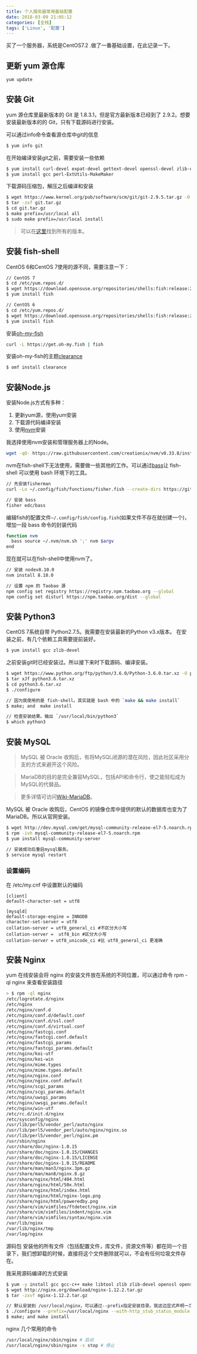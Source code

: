 ```yaml
---
title: 个人服务器常用基础配置
date: 2018-03-09 21:05:12
categories: [全栈]
tags: ['Linux', '配置']
---
```


买了一个服务器，系统是CentOS7.2 .做了一番基础设置，在此记录一下。

<!--more-->

## 更新 yum 源仓库

```bash
yum update
```

## 安装 Git

yum 源仓库里最新版本的 Git 是 1.8.3.1，但是官方最新版本已经到了 2.9.2。想要安装最新版本的的 Git，只有下载源码进行安装。

可以通过info命令查看源仓库中git的信息

```bash
$ yum info git
```

在开始编译安装git之前，需要安装一些依赖

```bash
$ yum install curl-devel expat-devel gettext-devel openssl-devel zlib-devel
$ yum install gcc perl-ExtUtils-MakeMaker
```

下载源码压缩包，解压之后编译和安装

```bash
$ wget https://www.kernel.org/pub/software/scm/git/git-2.9.5.tar.gz -O git.tar.gz
$ tar -zxf git.tar.gz
$ cd git.tar.gz
$ make prefix=/usr/local all
$ sudo make prefix=/usr/local install
```

> 可以在[这里](https://www.kernel.org/pub/software/scm/git/)找到所有的版本。

## 安装 fish-shell

CentOS 6和CentOS 7使用的源不同，需要注意一下：

```bash
// CentOS 7
$ cd /etc/yum.repos.d/
$ wget https://download.opensuse.org/repositories/shells:fish:release:2/CentOS_7/shells:fish:release:2.repo
$ yum install fish

// CentOS 6
$ cd /etc/yum.repos.d/
$ wget https://download.opensuse.org/repositories/shells:fish:release:2/CentOS_6/shells:fish:release:2.repo
$ yum install fish
```

安装[oh-my-fish](https://github.com/oh-my-fish/oh-my-fish)

```bash
curl -L https://get.oh-my.fish | fish
```

安装oh-my-fish的主题[clearance](https://github.com/oh-my-fish/theme-clearance)

```bash
$ omf install clearance
```

## 安装Node.js

安装Node.js方式有多种：

1. 更新yum源，使用yum安装
2. 下载源代码编译安装
3. 使用[nvm](https://github.com/creationix/nvm)安装

我选择使用nvm安装和管理服务器上的Node。

```bash
wget -qO- https://raw.githubusercontent.com/creationix/nvm/v0.33.8/install.sh | bash
```

nvm在fish-shell下无法使用，需要做一些其他的工作。可以通过[bass](https://github.com/edc/bass)让 fish-shell 可以使用 bash 环境下的工具。

```bash
// 先安装fisherman
curl -Lo ~/.config/fish/functions/fisher.fish --create-dirs https://git.io/fisher

// 安装 bass
fisher edc/bass
```

编辑fish的配置文件`~/.config/fish/config.fish`(如果文件不存在就创建一个)，增加一段 bass 命令的封装代码

```bash
function nvm
  bass source ~/.nvm/nvm.sh ';' nvm $argv
end
```

现在就可以在fish-shell中使用nvm了。

```bash
// 安装 nodev8.10.0
nvm install 8.10.0

// 设置 npm 的 Taobao 源
npm config set registry https://registry.npm.taobao.org --global
npm config set disturl https://npm.taobao.org/dist --global

```

## 安装 Python3

CentOS 7系统自带 Python2.7.5。我需要在安装最新的Python v3.x版本。
在安装之前，有几个依赖工具需要提前装好。

```bash
$ yum install gcc zlib-devel
```

之前安装git时已经安装过。所以接下来时下载源码、编译安装。

```bash
$ wget https://www.python.org/ftp/python/3.6.0/Python-3.6.0.tar.xz -O python3.6.tar.xz
$ tar xJf python3.6.tar.xz
$ cd python3.6.tar.xz
$ ./configure

// 因为我使用的是 fish-shell。其实就是 bash 中的 `make && make install`
$ make; and  make install

// 检查安装结果。输出 `/usr/local/bin/python3`
$ which python3
```

## 安装 MySQL

> MySQL 被 Oracle 收购后，有将MySQL闭源的潜在风险，因此社区采用分支的方式来避开这个风险。

> MariaDB的目的是完全兼容MySQL，包括API和命令行，使之能轻松成为MySQL的代替品。

>更多详情可访问[Wiki-MariaDB](https://www.wikiwand.com/zh/MariaDB)。

MySQL 被 Oracle 收购后，CentOS 的镜像仓库中提供的默认的数据库也变为了 MariaDB。所以从官网安装。

```bash
$ wget http://dev.mysql.com/get/mysql-community-release-el7-5.noarch.rpm
$ rpm -ivh mysql-community-release-el7-5.noarch.rpm
$ yum install mysql-community-server

// 安装成功后重启mysql服务。
$ service mysql restart
```

### 设置编码

在 /etc/my.cnf 中设置默认的编码

```vim
[client]
default-character-set = utf8

[mysqld]
default-storage-engine = INNODB
character-set-server = utf8
collation-server = utf8_general_ci #不区分大小写
collation-server =  utf8_bin #区分大小写
collation-server = utf8_unicode_ci #比 utf8_general_ci 更准确
```

## 安装 Nginx

yum 在线安装会将 nginx 的安装文件放在系统的不同位置，可以通过命令 rpm -ql nginx 来查看安装路径

```bash
> $ rpm -ql nginx
/etc/logrotate.d/nginx
/etc/nginx
/etc/nginx/conf.d
/etc/nginx/conf.d/default.conf
/etc/nginx/conf.d/ssl.conf
/etc/nginx/conf.d/virtual.conf
/etc/nginx/fastcgi.conf
/etc/nginx/fastcgi.conf.default
/etc/nginx/fastcgi_params
/etc/nginx/fastcgi_params.default
/etc/nginx/koi-utf
/etc/nginx/koi-win
/etc/nginx/mime.types
/etc/nginx/mime.types.default
/etc/nginx/nginx.conf
/etc/nginx/nginx.conf.default
/etc/nginx/scgi_params
/etc/nginx/scgi_params.default
/etc/nginx/uwsgi_params
/etc/nginx/uwsgi_params.default
/etc/nginx/win-utf
/etc/rc.d/init.d/nginx
/etc/sysconfig/nginx
/usr/lib/perl5/vendor_perl/auto/nginx
/usr/lib/perl5/vendor_perl/auto/nginx/nginx.so
/usr/lib/perl5/vendor_perl/nginx.pm
/usr/sbin/nginx
/usr/share/doc/nginx-1.0.15
/usr/share/doc/nginx-1.0.15/CHANGES
/usr/share/doc/nginx-1.0.15/LICENSE
/usr/share/doc/nginx-1.0.15/README
/usr/share/man/man3/nginx.3pm.gz
/usr/share/man/man8/nginx.8.gz
/usr/share/nginx/html/404.html
/usr/share/nginx/html/50x.html
/usr/share/nginx/html/index.html
/usr/share/nginx/html/nginx-logo.png
/usr/share/nginx/html/poweredby.png
/usr/share/vim/vimfiles/ftdetect/nginx.vim
/usr/share/vim/vimfiles/indent/nginx.vim
/usr/share/vim/vimfiles/syntax/nginx.vim
/var/lib/nginx
/var/lib/nginx/tmp
/var/log/nginx
```

源码包 安装他的所有文件（包括配置文件，库文件，资源文件等）都在同一个目录下，我们想卸载的时候，直接将这个文件删除就可以，不会有任何垃圾文件存在。

我采用源码编译的方式安装

```bash
$ yum -y install gcc gcc-c++ make libtool zlib zlib-devel openssl openssl-devel pcre pcre-devel
$ wget http://nginx.org/download/nginx-1.12.2.tar.gz
$ tar -zxvf nginx-1.12.2.tar.gz

// 默认安装到 /usr/local/nginx，可以通过--prefix指定安装目录。我这边显式声明一次。
$ ./configure --prefix=/usr/local/nginx --with-http_stub_status_module --with-http_ssl_module
$ make; and make install
```

nginx 几个常用的命令

```bash
/usr/local/nginx/sbin/nginx # 启动
/usr/local/nginx/sbin/nginx -s stop # 停止
```





